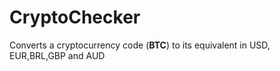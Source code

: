 # CryptoChecker
Converts a cryptocurrency code (__BTC__) to its equivalent in USD, EUR,BRL,GBP and AUD
